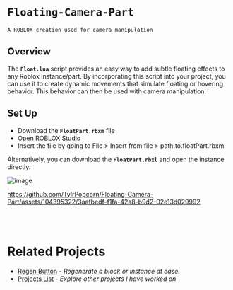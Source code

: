 # `Floating-Camera-Part`
`A ROBLOX creation used for camera manipulation`

## Overview
The **`Float.lua`** script provides an easy way to add subtle floating effects to any Roblox instance/part. By incorporating this script into your project, you can use it to create dynamic movements that simulate floating or hovering behavior. This behavior can then be used with camera manipulation.

## Set Up
- Download the **`FloatPart.rbxm`** file
- Open ROBLOX Studio
- Insert the file by going to File > Insert from file > path.to.floatPart.rbxm

Alternatively, you can download the **`FloatPart.rbxl`** and open the instance directly.

![image](https://github.com/TylrPopcorn/Floating-Camera-Part/assets/104395322/e01e670e-d63f-4d79-8d07-cefa60b10c31)

https://github.com/TylrPopcorn/Floating-Camera-Part/assets/104395322/3aafbedf-f1fa-42a8-b9d2-02e13d029992


<br></br>
# Related Projects
-  [Regen Button](https://github.com/TylrPopcorn/Regeneration-Block) - *Regenerate a block or instance at ease.*
-  [Projects List](https://github.com/TylrPopcorn/Projects-List) - *Explore other projects I have worked on*



